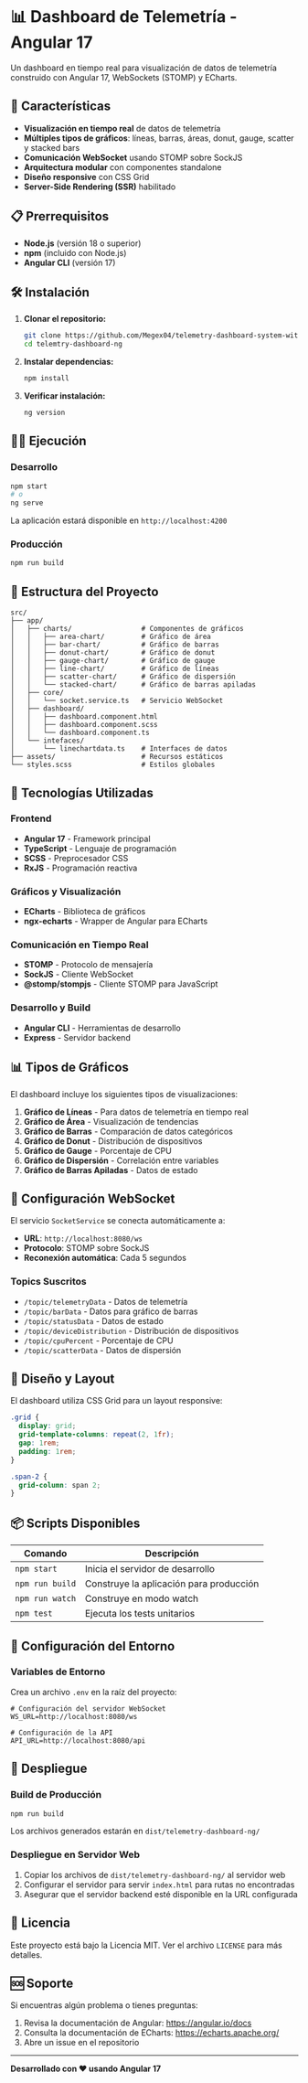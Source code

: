 # 📊 Dashboard de Telemetría - Angular 17

Un dashboard en tiempo real para visualización de datos de telemetría construido con Angular 17, WebSockets (STOMP) y ECharts.

## 🚀 Características

- **Visualización en tiempo real** de datos de telemetría
- **Múltiples tipos de gráficos**: líneas, barras, áreas, donut, gauge, scatter y stacked bars
- **Comunicación WebSocket** usando STOMP sobre SockJS
- **Arquitectura modular** con componentes standalone
- **Diseño responsive** con CSS Grid
- **Server-Side Rendering (SSR)** habilitado

## 📋 Prerrequisitos

- **Node.js** (versión 18 o superior)
- **npm** (incluido con Node.js)
- **Angular CLI** (versión 17)

## 🛠️ Instalación

1. **Clonar el repositorio:**
   ```bash
   git clone https://github.com/Megex04/telemetry-dashboard-system-with-Angular-17-and-Spring-boot-3-java-17.git
   cd telemtry-dashboard-ng
   ```

2. **Instalar dependencias:**
   ```bash
   npm install
   ```

3. **Verificar instalación:**
   ```bash
   ng version
   ```

## 🏃‍♂️ Ejecución

### Desarrollo
```bash
npm start
# o
ng serve
```
La aplicación estará disponible en `http://localhost:4200`

### Producción
```bash
npm run build
```

## 📁 Estructura del Proyecto

```
src/
├── app/
│   ├── charts/                 # Componentes de gráficos
│   │   ├── area-chart/         # Gráfico de área
│   │   ├── bar-chart/          # Gráfico de barras
│   │   ├── donut-chart/        # Gráfico de donut
│   │   ├── gauge-chart/        # Gráfico de gauge
│   │   ├── line-chart/         # Gráfico de líneas
│   │   ├── scatter-chart/      # Gráfico de dispersión
│   │   └── stacked-chart/      # Gráfico de barras apiladas
│   ├── core/
│   │   └── socket.service.ts   # Servicio WebSocket
│   ├── dashboard/
│   │   ├── dashboard.component.html
│   │   ├── dashboard.component.scss
│   │   └── dashboard.component.ts
│   └── intefaces/
│       └── linechartdata.ts    # Interfaces de datos
├── assets/                     # Recursos estáticos
└── styles.scss                 # Estilos globales
```

## 🔧 Tecnologías Utilizadas

### Frontend
- **Angular 17** - Framework principal
- **TypeScript** - Lenguaje de programación
- **SCSS** - Preprocesador CSS
- **RxJS** - Programación reactiva

### Gráficos y Visualización
- **ECharts** - Biblioteca de gráficos
- **ngx-echarts** - Wrapper de Angular para ECharts

### Comunicación en Tiempo Real
- **STOMP** - Protocolo de mensajería
- **SockJS** - Cliente WebSocket
- **@stomp/stompjs** - Cliente STOMP para JavaScript

### Desarrollo y Build
- **Angular CLI** - Herramientas de desarrollo
- **Express** - Servidor backend

## 📊 Tipos de Gráficos

El dashboard incluye los siguientes tipos de visualizaciones:

1. **Gráfico de Líneas** - Para datos de telemetría en tiempo real
2. **Gráfico de Área** - Visualización de tendencias
3. **Gráfico de Barras** - Comparación de datos categóricos
4. **Gráfico de Donut** - Distribución de dispositivos
5. **Gráfico de Gauge** - Porcentaje de CPU
6. **Gráfico de Dispersión** - Correlación entre variables
7. **Gráfico de Barras Apiladas** - Datos de estado

## 🔌 Configuración WebSocket

El servicio `SocketService` se conecta automáticamente a:
- **URL**: `http://localhost:8080/ws`
- **Protocolo**: STOMP sobre SockJS
- **Reconexión automática**: Cada 5 segundos

### Topics Suscritos
- `/topic/telemetryData` - Datos de telemetría
- `/topic/barData` - Datos para gráfico de barras
- `/topic/statusData` - Datos de estado
- `/topic/deviceDistribution` - Distribución de dispositivos
- `/topic/cpuPercent` - Porcentaje de CPU
- `/topic/scatterData` - Datos de dispersión

## 🎨 Diseño y Layout

El dashboard utiliza CSS Grid para un layout responsive:

```scss
.grid {
  display: grid;
  grid-template-columns: repeat(2, 1fr);
  gap: 1rem;
  padding: 1rem;
}

.span-2 {
  grid-column: span 2;
}
```

## 📦 Scripts Disponibles

| Comando | Descripción |
|---------|-------------|
| `npm start` | Inicia el servidor de desarrollo |
| `npm run build` | Construye la aplicación para producción |
| `npm run watch` | Construye en modo watch |
| `npm test` | Ejecuta los tests unitarios |

## 🔧 Configuración del Entorno

### Variables de Entorno
Crea un archivo `.env` en la raíz del proyecto:

```env
# Configuración del servidor WebSocket
WS_URL=http://localhost:8080/ws

# Configuración de la API
API_URL=http://localhost:8080/api
```

## 🚀 Despliegue

### Build de Producción
```bash
npm run build
```

Los archivos generados estarán en `dist/telemetry-dashboard-ng/`

### Despliegue en Servidor Web
1. Copiar los archivos de `dist/telemetry-dashboard-ng/` al servidor web
2. Configurar el servidor para servir `index.html` para rutas no encontradas
3. Asegurar que el servidor backend esté disponible en la URL configurada

## 📝 Licencia

Este proyecto está bajo la Licencia MIT. Ver el archivo `LICENSE` para más detalles.

## 🆘 Soporte

Si encuentras algún problema o tienes preguntas:

1. Revisa la documentación de Angular: https://angular.io/docs
2. Consulta la documentación de ECharts: https://echarts.apache.org/
3. Abre un issue en el repositorio

---

**Desarrollado con ❤️ usando Angular 17**
